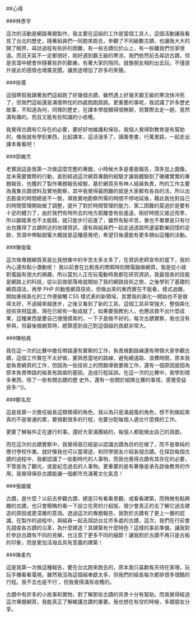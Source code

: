 ##心得

###林彥宇

這次的活動是網路專題製作，我主要在這組的工作是當個工具人，這個活動讓我看見了台北的歷史，隨著組員們一同跑來跑去，參觀了不同級數古蹟，也讓我大大的開了眼界，尋訪過程有些許的困難，有一些古蹟位於山上，有一些離我們住家很遠。而且天氣不一定都很好，剛好遇到霸王級的寒流，我們依然前去尋訪古蹟，但是苦澀中總會伴隨著些許的歡樂，有著大家的陪同，就像朋友相約出去玩，不僅提升彼此的感情也增廣見聞，讓旅途增加了許多的笑聲。

###徐儒

這個寒假我跟著我們這組跑了好幾個古蹟，雖然遇上好幾天霸王級的寒流快冷死了，但我們這組還是滿懷熱忱的四處跑跑跳跳。更重要的事呢，我認識了許多歷史故事，不知道為何，同樣的歷史，在課本學就顯得很無聊，但實際去走一趟，竟然滿有趣的。而且又能有些知識的小收穫。

我覺得古蹟有它存在的必要，要好好地維護和保存。我個人覺得對教育是有幫助的，像我就有學到東西，比起課本，這活潑多了。讀萬卷書，行萬里路，一起走出課本看看吧！

###郭維杰

老實說這是我第一次做這麼完整的專題，小時候大多是書面報告，頂多加上圖像，並未需要實際的行動，直到經過這次網頁專題的經驗才讓我體驗到了確確實實的專題報告，也獲的了製作專題報告經驗，基於網頁另有神人組員負責，所的工作主要為蒐集古蹟資料及實地勘察，其中我覺得最困難的就是大家都有各自的活，所以出去勘查的時間總是不一致，導致實地勘察所需的時間不停地延後，藉此我也對自己的時間管理開始做了調整，提升了對於時間管理的能力，第二困難的莫過於是要有十足的體力了，由於我們有時所去的地方距離會有些遙遠，剛好時間又接近雨季，所以腳踏車也不太能騎，就只能步行前進了，雖然有點辛苦，單也不單單是只有付出也獲得了古蹟附近的地理資訊，還有與組員們一起走過道路所遺留歡樂回憶的足跡，苦澀中帶點甜蜜大概就是這種感覺吧，希望日後還能有更多類似這種的活動。

###陳俊瑜

這次做專題網頁真是比我想像中的辛苦太多太多了，在資訊老師宣布的當下，我的內心還有點小激動呢！
我以前會在比較長的閒暇時刻開電腦做網頁，我是從小就對電腦有很大的興趣，所以當別人正在玩電動時我都在研究資訊，我最擅長的技能是網路上的科技，從以前做部落格就開始了我的網路技術之旅，之後學到了基礎的網頁語法，再學 PHP 的動態網頁技術，但做出來的東西實在不能看，樣式過醜，開始重視美化的工作便接觸 CSS 樣式表的新領域，其實我的美化一開始也不是做得太好，不過越來越進步，之後又看到了新的工具，這個工具非常強大，整個美化技術突飛猛進，現在已經有一點成就了，如果要我教別人，也應該救不出什麼成果，這種東西是要自己慢慢摸索的，一下子是做不好的。每次古蹟實察，我也沒有參與，但最後做網頁時，總算感到自己對這個組的貢獻非常大。


###陳柏堯

我在這一次的比賽中擔任帶路還有實察的工作，負責規劃路線還有帶領大家參觀古蹟，這個工作實在不太好做，要熟悉當地的路線，避免繞遠路、浪費時間，原本我是負責網頁的工作，但因為一些技術上的問題導致要換工作，還有一個原因是因為原本負責帶路的組長有路痴的基因，造成行程延誤。在這一次的比賽中，我學到很多東西，除了一些有關古蹟的歷
史外，還有一些關於組隊比賽的事情，感覺受益良多:^))。

###鄭名宏

這是我第一次擔任組長這類領導的角色，我以為只是滿威風的角色，想不到做起來真的不是普通的累，要規劃很多的行程，也要分配每個人適合什麼樣的工作。

更要了解每件正在運行的事。還好大家滿團結的，每個人都能做出自己的貢獻。

而在這次的古蹟實察中，我覺得我已經是以認識古蹟為目的在做了，而不是單純的應付學校作業。就好像我也可以當導遊，和同學朋友介紹各個古蹟。在探訪每個古蹟的過程中，我都認識了一些劃時代的人事物，而我也覺得古蹟有其存在的必要，不管是為了觀光，或是紀念過去的人事物。更重要的是有著像是承先啟後教育的作用，我覺得保存古蹟能讓一個都市充滿著文化氣息！

###張媛媛

古蹟，是什麼？以前去參觀古蹟，總是只有看看景觀，或看看建築，而稍微有點興趣的古蹟，也只會簡略的看一下設立在旁的介紹版，很少會真正的去了解它過去建造的原因或更深層的意涵。透過這次的專題報告，我對於古蹟有了更上一層的認識，在製作的過程中，與組員一起去探訪台北市多處的古蹟，這次，我們在行前會先調查各古蹟的沿革，為什麼建造？其建築有什麼特色？這樣的事前準備，讓我對於參訪古蹟有不同的見解，也注意了更多不同的細節！讓我對於古蹟不再只是古板的印象，而是更加活潑且具有意義的建築！

###陳柔均

這是我第一次做這種報告，要在台北跑來跑去的，原本我只喜歡每天待在家哩，玩玩手機看看電視。雖然我沒為這個組奉獻太多，但我們的組長每次都排很多很酷的行程。我不去也是不行˙，但我覺得滿有收穫的。

古蹟中有許多的小故事和實物，對了解那些古蹟的背景十分有幫助。而我覺得經過這次專題網頁，我能真正了解維護古蹟的重要。我也想在有空的時候，多跟朋友分享。